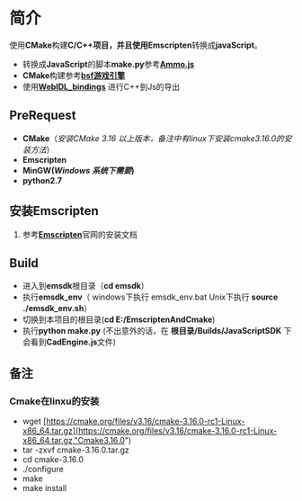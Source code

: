 # 简介

使用**CMake**构建**C/C++**项目，并且使用**Emscripten**转换成**javaScript**。

- 转换成**JavaScript**的脚本**make.py**参考[**Ammo.js**]( https://github.com/kripken/ammo.js "Ammo github 地址")
- **CMake**构建参考[**bsf游戏引擎**](https://github.com/GameFoundry/bsf "bsf 游戏引擎 github地址")
- 使用[**WebIDL_bindings**](https://developer.mozilla.org/en-US/docs/Mozilla/WebIDL_bindings "") 进行C++到Js的导出

## PreRequest

- **CMake**（*安装CMake 3.16 以上版本，备注中有linux下安装cmake3.16.0的安装方法*）
- **Emscripten**
- **MinGW(*Windows 系统下需要*)**
- **python2.7**

## 安装Emscripten

 1. 参考[**Emscripten**](https://emscripten.org/docs/getting_started/index.html "")官网的安装文档

## Build

- 进入到**emsdk**根目录（**cd emsdk**）
- 执行**emsdk_env**（ windows下执行 emsdk_env.bat Unix下执行 **source ./emsdk_env.sh**）
- 切换到本项目的根目录(**cd E:/EmscriptenAndCmake**)
- 执行**python make.py** (不出意外的话，在 **根目录/Builds/JavaScriptSDK** 下会看到**CadEngine.js**文件)

## 备注

### **Cmake**在linxu的安装

- wget [https://cmake.org/files/v3.16/cmake-3.16.0-rc1-Linux-x86_64.tar.gz](https://cmake.org/files/v3.16/cmake-3.16.0-rc1-Linux-x86_64.tar.gz,"Cmake3.16.0")
- tar -zxvf cmake-3.16.0.tar.gz
- cd cmake-3.16.0
- ./configure
- make
- make install
  